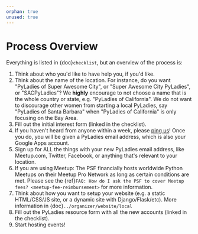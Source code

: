 ```yaml
---
orphan: true
unused: true
---
```


# Process Overview

Everything is listed in {doc}`checklist`, but an overview of the process is:

1. Think about who you'd like to have help you, if you'd like.
2. Think about the name of the location.  For instance, do you want "PyLadies of Super Awesome City", or "Super Awesome City PyLadies", or "SACPyLadies"? We **highly** encourage to not choose a name that is the whole country or state, e.g. "PyLadies of California".  We do not want to discourage other women from starting a local PyLadies, say "PyLadies of Santa Barbara" when "PyLadies of California" is only focusing on the Bay Area.
3. Fill out the initial interest form (linked in the checklist).
4. If you haven't heard from anyone within a week, please [ping us]!  Once you do, you will be given a PyLadies email address, which is also your Google Apps account.
5. Sign up for ALL the things with your new PyLadies email address, like Meetup.com, Twitter, Facebook, or anything that's relevant to your location.
6. If you are using Meetup: The PSF financially hosts worldwide Python Meetups on their Meetup Pro Network as long as certain conditions are met. Please see the {ref}`FAQ: How do I ask the PSF to cover Meetup fees? <meetup-fee-reimbursement>` for more information.
7. Think about how you want to setup your website (e.g. a static HTML/CSS/JS site, or a dynamic site with Django/Flask/etc).  More information in {doc}`../organizer/website/local`
8. Fill out the PyLadies resource form with all the new accounts (linked in the checklist).
9. Start hosting events!

[grant process]: https://www.python.org/psf/grants
[ping us]: mailto:info@pyladies.com
